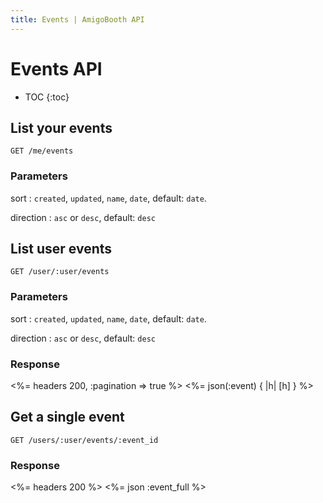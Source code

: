```yaml
---
title: Events | AmigoBooth API
---
```


# Events API

* TOC
{:toc}

## List your events

    GET /me/events

### Parameters

sort
: `created`, `updated`, `name`, `date`, default: `date`.

direction
: `asc` or `desc`, default: `desc`

## List user events

    GET /user/:user/events

### Parameters

sort
: `created`, `updated`, `name`, `date`, default: `date`.

direction
: `asc` or `desc`, default: `desc`

### Response

<%= headers 200, :pagination => true %>
<%= json(:event) { |h| [h] } %>

## Get a single event

    GET /users/:user/events/:event_id

### Response

<%= headers 200 %>
<%= json :event_full %>
